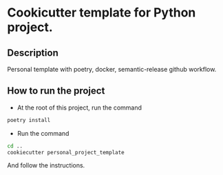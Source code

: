 # Cookicutter template for Python project.

## Description
Personal template with poetry, docker, semantic-release github workflow.

## How to run the project
- At the root of this project, run the command
```bash
poetry install
```
- Run the command
```bash
cd ..
cookiecutter personal_project_template
```
And follow the instructions.
